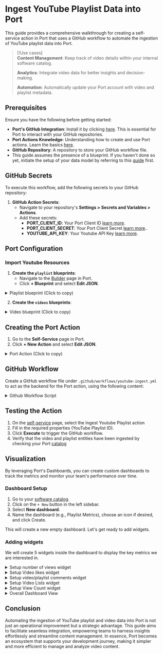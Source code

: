 # Ingest YouTube Playlist Data into Port
This guide provides a comprehensive walkthrough for creating a self-service action in Port that uses a GitHub workflow to automate the ingestion of YouTube playlist data into Port.

> [!Use cases]  
> **Content Management**: Keep track of video details within your internal software catalog.
>
> **Analytics**: Integrate video data for better insights and decision-making.
>
> **Automation**: Automatically update your Port account with video and playlist metadata.

<!-- > 💡 **USE-CASES**  
> Ingest YouTube playlist data into Port for streamlined management and integration.
> 
>  **Content Management**: Keep track of video details within your internal software catalog.
>
>  **Analytics**: Integrate video data for better insights and decision-making.
>
>  **Automation**: Automatically update your Port account with video and playlist metadata. -->

## Prerequisites

Ensure you have the following before getting started:

- **Port's GitHub Integration**: Install it by clicking [here](https://github.com/apps/getport-io/installations/select_target). This is essential for Port to interact with your GitHub repositories.
- **Port Actions Knowledge**: Understanding how to create and use Port actions. Learn the basics [here](https://docs.getport.io/actions-and-automations/create-self-service-experiences/setup-ui-for-action/).
- **GitHub Repository**: A repository to store your GitHub workflow file.
- This guide assumes the presence of a blueprint. If you haven't done so yet, initiate the setup of your data model by referring to this [guide](https://docs.getport.io/build-your-software-catalog/customize-integrations/configure-data-model/) first.

## GitHub Secrets

To execute this workflow, add the following secrets to your GitHub repository:

1. **GitHub Action Secrets**:
   - Navigate to your repository's **Settings > Secrets and Variables > Actions**.
   - Add these secrets:
     - **PORT_CLIENT_ID**: Your Port Client ID [learn more](https://docs.getport.io/build-your-software-catalog/custom-integration/api/#find-your-port-credentials).
     - **PORT_CLIENT_SECRET**: Your Port Client Secret [learn more](https://docs.getport.io/build-your-software-catalog/custom-integration/api/#find-your-port-credentials)..
     - **YOUTUBE_API_KEY**: Your Youtube API Key [learn more](https://developers.google.com/youtube/v3/docs#calling-the-api).

## Port Configuration

### Import Youtube Resources

1. **Create the `playlist` blueprints**:
   - Navigate to the [Builder](https://app.getport.io/settings/data-model) page in Port.
   - Click **+ Blueprint** and select **Edit JSON**.
   
  <details>

  Paste the following configuration:

  <summary>Playlist blueprint (Click to copy)</summary>

   ```json
{
  "identifier": "playlist",
  "title": "Playlist",
  "icon": "Youtrack",
  "schema": {
    "properties": {
      "description": {
        "type": "string",
        "title": "Description"
      },
      "videoCount": {
        "type": "number",
        "title": "Video Count"
      },
      "thumbnailUrl": {
        "type": "string",
        "title": "Thumbnail URL"
      },
      "created_at": {
        "type": "string",
        "title": "CreatedAt"
      }
    },
    "required": []
  },
  "mirrorProperties": {},
  "calculationProperties": {},
  "aggregationProperties": {},
  "relations": {}
}
```
</details>

2. **Create the `videos` blueprints**:

<details>

  Repeat the same process as in playlist blueprint and paste the following configurations:
  
<summary>Video blueprint (Click to copy)</summary>

   ```json
{
  "identifier": "video",
  "description": "This blueprint represents a video in our software catalog",
  "title": "Video",
  "icon": "Youtrack",
  "schema": {
    "properties": {
      "description": {
        "type": "string",
        "title": "Description"
      },
      "thumbnailUrl": {
        "type": "string",
        "title": "Thumbnail URL"
      },
      "duration": {
        "type": "string",
        "title": "Duration"
      },
      "viewCount": {
        "type": "number",
        "title": "View Count"
      },
      "likeCount": {
        "type": "number",
        "title": "Like Count"
      },
      "commentCount": {
        "type": "number",
        "title": "Comment Count"
      }
    },
    "required": []
  },
  "mirrorProperties": {},
  "calculationProperties": {},
  "aggregationProperties": {},
  "relations": {
    "playlist": {
      "title": "Playlist",
      "target": "playlist",
      "required": false,
      "many": false
    }
  }
}
```
</details>

## Creating the Port Action

1. Go to the **Self-Service** page in Port.
2. Click **+ New Action** and select **Edit JSON**.

<details>
<summary>Port Action (Click to copy)</summary>
   
:::tip Replace placeholders

- `<GITHUB-ORG>` – your GitHub organization or user name.
- `<GITHUB-REPO-NAME>` – your GitHub repository name.

  **Note:** The provided workflow file is named `youtube-ingest.yml`. You can rename it to any name you prefer, as long as it resides in the `.github/workflows/` folder path.

:::

 Paste the following action configuration:
  
   ```json
{
    "identifier": "ingest-youtube-playlist",
    "title": "Ingest Youtube Playlist",
    "icon": "Youtrack",
    "description": "Add a YouTube playlist and create its corresponding playlist entity.",
    "trigger": {
      "type": "self-service",
      "operation": "CREATE",
      "userInputs": {
        "properties": {
          "playlistid": {
            "icon": "DefaultProperty",
            "type": "string",
            "title": "Playlist ID"
          }
        },
        "required": [
          "playlistid"
        ],
        "order": [
          "playlistid"
        ]
      },
      "blueprintIdentifier": "playlist"
    },
    "invocationMethod": {
      "type": "GITHUB",
      "org": "<GITHUB-ORG>",
      "repo": "<GITHUB-REPO-NAME>",
      "workflow": "youtube-ingest.yml",
      "workflowInputs": {
        "{{ spreadValue() }}": "{{ .inputs }}",
        "port_context": {
          "runId": "{{ .run.id }}",
          "blueprint": "{{ .action.blueprint }}"
        }
      },
      "reportWorkflowStatus": true
    },
    "requiredApproval": false
}

   ```
 </details>

## GitHub Workflow

Create a GitHub workflow file under `.github/workflows/youtube-ingest.yml` to act as the backend for the Port action, using the following content:

<details>
<summary>Github Workflow Script</summary>
  
```yaml
name: Update Port with YouTube Playlist Data

on:
  workflow_dispatch:
    inputs:
      playlistid:
        description: 'ID of the YouTube playlist'
        required: true
      port_context:
        description: 'Port context payload'
        required: true

jobs:
  prepare_token:
    runs-on: ubuntu-latest
    env:
      PORT_CLIENT_ID: ${{ secrets.PORT_CLIENT_ID }}
      PORT_CLIENT_SECRET: ${{ secrets.PORT_CLIENT_SECRET }}
    steps:
      - name: Create Data Directory
        run: mkdir -p data

      - name: Generate Access Token
        run: |
          set -e
          PORT_CLIENT_ID=$(echo "$PORT_CLIENT_ID" | xargs)
          PORT_CLIENT_SECRET=$(echo "$PORT_CLIENT_SECRET" | xargs)
          
          response=$(curl -s -X POST "https://api.getport.io/v1/auth/access_token" \
            -H "Content-Type: application/json" \
            -d "{\"clientId\": \"$PORT_CLIENT_ID\", \"clientSecret\": \"$PORT_CLIENT_SECRET\"}")
          
          ACCESS_TOKEN=$(echo "$response" | jq -r '.accessToken')
          echo "Bearer $ACCESS_TOKEN" > data/token.txt

      - name: Upload Token Artifact
        uses: actions/upload-artifact@v4
        with:
          name: port-token
          path: data/token.txt
          retention-days: 1

  fetch_playlist_metadata:
    needs: prepare_token
    runs-on: ubuntu-latest
    env:
      YOUTUBE_API_KEY: ${{ secrets.YOUTUBE_API_KEY }}
      PLAYLIST_ID: ${{ inputs.playlistid }}
    outputs:
      playlist_id: ${{ steps.fetch_metadata.outputs.PLAYLIST_ID }}
      playlist_data: ${{ steps.fetch_metadata.outputs.PLAYLIST_DATA }}
    steps:
      - name: Download Token Artifact
        uses: actions/download-artifact@v4
        with:
          name: port-token
          path: data

      - name: Load Token
        run: |
          TOKEN=$(cat data/token.txt)
          echo "ACCESS_TOKEN=$TOKEN" >> $GITHUB_ENV

      - name: Send Start Logs to Port
        id: start_log
        run: |
          set -e
          PORT_RUN_ID=$(echo '${{ inputs.port_context }}' | jq -r '.runId')
          curl -L "https://api.getport.io/v1/actions/runs/$PORT_RUN_ID/logs" \
            -H "Content-Type: application/json" \
            -H "Authorization: $ACCESS_TOKEN" \
            -d '{
              "message": "Metadata fetch of playlist has commenced PLAYLIST_ID - '$PLAYLIST_ID'",
              "statusLabel": "Fetching Playlist"
            }'

      - name: Fetch YouTube Playlist Metadata
        id: fetch_metadata
        run: |
          playlist_response=$(curl -s "https://www.googleapis.com/youtube/v3/playlists?part=snippet,contentDetails,status&id=${PLAYLIST_ID}&key=${YOUTUBE_API_KEY}")
          playlist_id=$(echo $playlist_response | jq -r '.items[0].id')
          
          if [ -z "$playlist_id" ]; then
            echo "Failed to fetch playlist details. Exiting."
            exit 1
          fi
          playlist_data=$(echo $playlist_response | jq -c '.items[0] | {
            identifier: .id,
            title: .snippet.title,
            properties: {
              description: .snippet.description,
              thumbnailUrl: .snippet.thumbnails.default.url,
              videoCount: .contentDetails.itemCount,
              created_at: .snippet.publishedAt
            }
          }')
          echo "PLAYLIST_ID=$playlist_id" >> $GITHUB_OUTPUT
          echo "PLAYLIST_DATA=$playlist_data" >> $GITHUB_OUTPUT

      - name: Send Completion Logs to Port
        if: success()
        run: |
          PORT_RUN_ID=$(echo '${{ inputs.port_context }}' | jq -r '.runId')
          curl -L "https://api.getport.io/v1/actions/runs/$PORT_RUN_ID/logs" \
            -H "Content-Type: application/json" \
            -H "Authorization: $ACCESS_TOKEN" \
            -d '{
              "message": "Successfully fetched playlist metadata PLAYLIST_ID - '$PLAYLIST_ID'",
              "statusLabel": "Playlist Fetched"
            }'

  push_playlist_to_port:
    needs: fetch_playlist_metadata
    runs-on: ubuntu-latest
    env:
      PLAYLIST_ID: ${{ inputs.playlistid }}
    steps:
      - name: Download Token Artifact
        uses: actions/download-artifact@v4
        with:
          name: port-token
          path: data

      - name: Load Token
        run: |
          TOKEN=$(cat data/token.txt)
          echo "ACCESS_TOKEN=$TOKEN" >> $GITHUB_ENV

      - name: Send Start Logs to Port
        run: |
          PORT_RUN_ID=$(echo '${{ inputs.port_context }}' | jq -r '.runId')
          curl -L "https://api.getport.io/v1/actions/runs/$PORT_RUN_ID/logs" \
            -H "Content-Type: application/json" \
            -H "Authorization: $ACCESS_TOKEN" \
            -d '{
              "message": "ingesting playlist data to Port has commenced PLAYLIST_ID - '$PLAYLIST_ID'",
              "statusLabel": "ingesting Playlist to Port"
            }'

      - name: Push Playlist Data to Port
        run: |
          playlist_entity='${{ needs.fetch_playlist_metadata.outputs.playlist_data }}'
          
          response=$(curl -s -w "%{http_code}" -X POST "https://api.getport.io/v1/blueprints/playlist/entities?upsert=true" \
            -H "Authorization: $ACCESS_TOKEN" \
            -H "Content-Type: application/json" \
            -d "$playlist_entity")
          
          if [[ "${response: -3}" != "200" && "${response: -3}" != "201" ]]; then
            echo "Failed to push playlist to Port. Response: $response"
            exit 1
          fi

      - name: Send Completion Logs to Port
        if: success()
        run: |
          PORT_RUN_ID=$(echo '${{ inputs.port_context }}' | jq -r '.runId')
          curl -L "https://api.getport.io/v1/actions/runs/$PORT_RUN_ID/logs" \
            -H "Content-Type: application/json" \
            -H "Authorization: $ACCESS_TOKEN" \
            -d '{
              "message": "Successfully ingested playlist data to Port PLAYLIST_ID - '$PLAYLIST_ID'",
              "statusLabel": "Playlist ingested"
            }'

  fetch_and_ingest_videos:
    needs: push_playlist_to_port
    runs-on: ubuntu-latest
    env:
      YOUTUBE_API_KEY: ${{ secrets.YOUTUBE_API_KEY }}
      PLAYLIST_ID: ${{ inputs.playlistid }}
    steps:
      - name: Download Token Artifact
        uses: actions/download-artifact@v4
        with:
          name: port-token
          path: data

      - name: Load Token
        run: |
          TOKEN=$(cat data/token.txt)
          echo "ACCESS_TOKEN=$TOKEN" >> $GITHUB_ENV

      - name: Send Start Logs to Port
        run: |
          PORT_RUN_ID=$(echo '${{ inputs.port_context }}' | jq -r '.runId')
          curl -L "https://api.getport.io/v1/actions/runs/$PORT_RUN_ID/logs" \
            -H "Content-Type: application/json" \
            -H "Authorization: $ACCESS_TOKEN" \
            -d '{
              "message": "Extraction and ingesting of video data from YouTube has commenced PLAYLIST_ID - '$PLAYLIST_ID'",
              "statusLabel": "Fetching and ingesting Videos"
            }'

      - name: Collect Video Data and Ingest
        id: collect_videos
        run: |
          # Process playlist videos
          next_page_token=""
          while :; do
            echo "Fetching playlist page${next_page_token:+ with token $next_page_token}..."
            
            url="https://www.googleapis.com/youtube/v3/playlistItems?part=snippet&maxResults=50&playlistId=${PLAYLIST_ID}&key=${YOUTUBE_API_KEY}${next_page_token:+&pageToken=$next_page_token}"
            response=$(curl -s "$url")
            
            # Check for API errors
            if [ "$(echo "$response" | jq -r '.error.code // empty')" != "" ]; then
              echo "YouTube API Error: $(echo "$response" | jq -r '.error.message')"
              exit 1
            fi
            
            next_page_token=$(echo "$response" | jq -r '.nextPageToken // empty')
            video_ids=$(echo "$response" | jq -r '.items[].snippet.resourceId.videoId')
            
            for video_id in $video_ids; do
              echo "Processing video ID: $video_id"
              
              video_details=$(curl -s "https://www.googleapis.com/youtube/v3/videos?part=snippet,contentDetails,statistics&id=$video_id&key=${YOUTUBE_API_KEY}")
              
              # Extract video details
              video_title=$(echo "$video_details" | jq -r '.items[0].snippet.title')
              video_description=$(echo "$video_details" | jq -r '.items[0].snippet.description')
              video_thumbnail=$(echo "$video_details" | jq -r '.items[0].snippet.thumbnails.default.url')
              video_duration=$(echo "$video_details" | jq -r '.items[0].contentDetails.duration')
              video_view_count=$(echo "$video_details" | jq -r '.items[0].statistics.viewCount // "0"')
              video_like_count=$(echo "$video_details" | jq -r '.items[0].statistics.likeCount // "0"')
              video_comment_count=$(echo "$video_details" | jq -r '.items[0].statistics.commentCount // "0"')
              
              # Create video entity in Port
              video_entity=$(jq -n \
                --arg id "$video_id" \
                --arg title "$video_title" \
                --arg description "$video_description" \
                --arg thumbnailUrl "$video_thumbnail" \
                --arg duration "$video_duration" \
                --arg viewCount "$video_view_count" \
                --arg likeCount "$video_like_count" \
                --arg commentCount "$video_comment_count" \
                --arg playlist_id "$PLAYLIST_ID" \
                '{
                  identifier: $id,
                  title: $title,
                  properties: {       
                    description: $description,
                    thumbnailUrl: $thumbnailUrl,
                    duration: $duration,
                    viewCount: ($viewCount | tonumber),
                    likeCount: ($likeCount | tonumber),
                    commentCount: ($commentCount | tonumber)
                  },
                  relations: {
                    playlist: $playlist_id
                  }
                }')
              
              response=$(curl --http1.1 -s -w "\n%{http_code}" -X POST "https://api.getport.io/v1/blueprints/video/entities?upsert=true" \
                -H "Authorization: $ACCESS_TOKEN" \
                -H "Content-Type: application/json" \
                -d "$video_entity")
              
              http_code=$(echo "$response" | tail -n1)
              body=$(echo "$response" | sed '$d')
              
              if [[ ! "$http_code" =~ ^2[0-9][0-9]$ ]]; then
                echo "Failed to push video to Port. HTTP code: $http_code"
                echo "Response Body: $body"
                continue
              fi
              
              echo "Successfully processed video: $video_id"
            done
            
            if [ -z "$next_page_token" ]; then
              echo "No more pages to process"
              break
            fi
          done

      - name: Send Completion Logs to Port
        if: success()
        run: |
          PORT_RUN_ID=$(echo '${{ inputs.port_context }}' | jq -r '.runId')
          curl -L "https://api.getport.io/v1/actions/runs/$PORT_RUN_ID/logs" \
            -H "Content-Type: application/json" \
            -H "Authorization: $ACCESS_TOKEN" \
            -d '{
              "message": "Successfully fetched and ingested all videos PLAYLIST_ID - '$PLAYLIST_ID'",
              "statusLabel": "Videos Fetched and ingested"
            }'

      - name: Handle Job Completion
        if: always()
        run: |
          PORT_RUN_ID=$(echo '${{ inputs.port_context }}' | jq -r '.runId')
          if [[ "$?" == "0" ]]; then
            STATUS_LABEL="Success"
            MESSAGE="Successfully ingested Youtube data to Port!"
          else
            STATUS_LABEL="Failed"
            MESSAGE="Failed to complete video processing"
          fi
          
          curl -L "https://api.getport.io/v1/actions/runs/$PORT_RUN_ID/logs" \
            -H "Content-Type: application/json" \
            -H "Authorization: $ACCESS_TOKEN" \
            -d "{
              \"message\": \"$MESSAGE\",
              \"statusLabel\": \"$STATUS_LABEL\"
            }"
```
</details>


## Testing the Action

1. On the [self-service](https://app.getport.io/self-serve) page, select the Ingest Youtube Playlist action
2. Fill in the required properties (YouTube Playlist ID).
3. Click **Execute** to trigger the GitHub workflow.
4. Verify that the video and playlist entities have been ingested by checking your Port [catalog](https://app.getport.io/playlists)


## Visualization

By leveraging Port's Dashboards, you can create custom dashboards to track the metrics and monitor your team's performance over time.

### Dashboard Setup

1. Go to your [software catalog](https://app.getport.io/organization/catalog).
2. Click on the `+ New` button in the left sidebar.
3. Select **New dashboard**.
4. Name the dashboard (e.g., Playlist Metrics), choose an icon if desired, and click Create.
   
This will create a new empty dashboard. Let's get ready to add widgets.


### Adding widgets

We will create 5 widgets inside the dashboard to display the key metrics we are interested in.

<details>
 <summary>Setup number of views widget</summary>
   
   1. `Click +` Widget and select Number Chart.

   2. Title: Enter **Views** in the input box

   3. Add an optional icon if you prefer.

   4. Select **Aggregrate by** option under the **Chart type** and choose **Video** as the blueprint.

   5. Select `View Count` as Property and `Sum` as the Function

   <img width="613" alt="image" src="https://github.com/user-attachments/assets/14fec310-7bf6-42ad-b9b7-5e850c234133">

   6. Click Save.

</details>


<details>
 <summary>Setup Video likes widget</summary>
   
   1. `Click +` Widget and select Number Chart.

   2. Title: Enter **Likes** in the input box.

   3. Add an optional icon if you prefer.

   4. Select **Aggregrate by** option under the **Chart type** and choose **Video** as the blueprint.

   5. Select Like Count as Property and Sum as the Function

   <img width="610" alt="image" src="https://github.com/user-attachments/assets/3cf8acb0-6645-40bb-b467-a2ffcb4043f5">

   6. Click Save.

</details>


<details>
 <summary>Setup video/playlist comments widget</summary>
   
   1. `Click +`Widget and select Number Chart.

   2. Title: Enter **Comments** in the input box.

   3. Add an optional icon if you prefer.

   4. Select **Aggregrate by** option under the **Chart type** and choose **Video** as the blueprint.

   5. Select Comment Count as Property and Sum as the Function

   <img width="610" alt="image" src="https://github.com/user-attachments/assets/9d484f27-aa48-4c81-ade3-bd1b720d9bed">

   6. Click Save.

</details>


<details>
 <summary>Setup Video Lists widget</summary>
   
   1. `Click +` Widget and select Table.

   2. Title: Enter **Video Lists** in the input box.

   3. Add an optional icon if you prefer.

   4. Choose **Video** as the blueprint.

   5. Add Description and ThumbnailURL as excluded property.

   <img width="612" alt="image" src="https://github.com/user-attachments/assets/c947e440-908c-472a-8a58-8dd65c8fbc8e">

   6. Click Save.

</details>


<details>
 <summary>Setup View Count widget</summary>
   
   1. `Click +` Widget and select Pie Chart.

   2. Title: Enter **View Count** in the input box.

   3. Add an optional icon if you prefer.

   4. Choose **Video** as the blueprint.

   5. Select Breakdown Property as View Count

   <img width="605" alt="image" src="https://github.com/user-attachments/assets/0757af44-b6b3-45bd-9765-d9f5eea199df">

   6. Click Save.

</details>

<details>
 <summary>Overall Dashboard View</summary>

<img width="1104" alt="image" src="https://github.com/user-attachments/assets/8dd333a0-eb42-45fa-9f80-78d96f111238">

</details>

## Conclusion
Automating the ingestion of YouTube playlist and video data into Port is not just an operational improvement but a strategic advantage. This guide aims to facilitate seamless integration, empowering teams to harness insights effortlessly and streamline content management. In essence, Port becomes an ecosystem that supports your development journey, making it simpler and more efficient to manage and analyze video content.